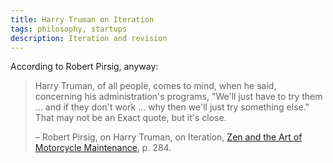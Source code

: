 ```yaml
---
title: Harry Truman on Iteration
tags: philosophy, startups
description: Iteration and revision
---
```


According to Robert Pirsig, anyway:

> Harry Truman, of all people, comes to mind, when he said, concerning his
> administration's programs, "We'll just have to try them ... and if they
> don't work ... why then we'll just try something else." That may not be an
> Exact quote, but it's close.
>
> – Robert Pirsig, on Harry Truman, on Iteration, [Zen and the Art of Motorcycle Maintenance](https://en.wikipedia.org/wiki/Zen_and_the_Art_of_Motorcycle_Maintenance), p. 284.
